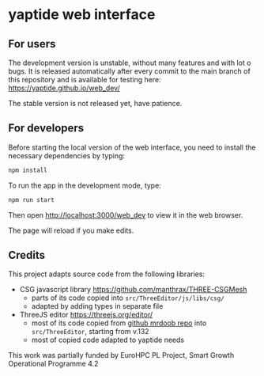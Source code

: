 # yaptide web interface

## For users

The development version is unstable, without many features and with lot o bugs.
It is released automatically after every commit to the main branch of this repository and is available for testing here:
https://yaptide.github.io/web_dev/

The stable version is not released yet, have patience.

## For developers

Before starting the local version of the web interface, you need to install the necessary dependencies by typing:

```bash
npm install
```

To run the app in the development mode, type:

```bash
npm run start
```

Then open [http://localhost:3000/web_dev](http://localhost:3000/web_dev) to view it in the web browser.

The page will reload if you make edits.

## Credits

This project adapts source code from the following libraries:

-   CSG javascript library https://github.com/manthrax/THREE-CSGMesh
    -   parts of its code copied into `src/ThreeEditor/js/libs/csg/`
    -   adapted by adding types in separate file
-   ThreeJS editor https://threejs.org/editor/
    -   most of its code copied from [github mrdoob repo](https://github.com/mrdoob/three.js/tree/r132/editor) into `src/ThreeEditor`, starting from v.132
    -   most of copied code adapted to yaptide needs

This work was partially funded by EuroHPC PL Project, Smart Growth Operational Programme 4.2